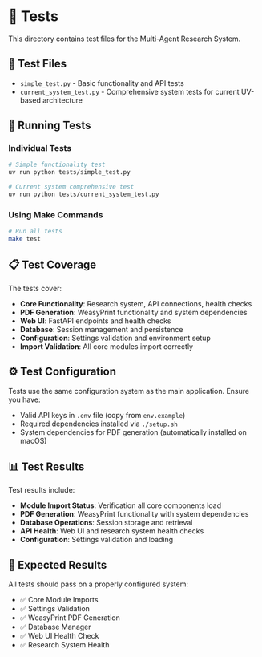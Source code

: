 # 🧪 Tests

This directory contains test files for the Multi-Agent Research System.

## 📁 Test Files

- `simple_test.py` - Basic functionality and API tests
- `current_system_test.py` - Comprehensive system tests for current UV-based architecture

## 🚀 Running Tests

### Individual Tests
```bash
# Simple functionality test
uv run python tests/simple_test.py

# Current system comprehensive test
uv run python tests/current_system_test.py
```

### Using Make Commands
```bash
# Run all tests
make test
```

## 📋 Test Coverage

The tests cover:
- **Core Functionality**: Research system, API connections, health checks
- **PDF Generation**: WeasyPrint functionality and system dependencies
- **Web UI**: FastAPI endpoints and health checks
- **Database**: Session management and persistence
- **Configuration**: Settings validation and environment setup
- **Import Validation**: All core modules import correctly

## ⚙️ Test Configuration

Tests use the same configuration system as the main application. Ensure you have:
- Valid API keys in `.env` file (copy from `env.example`)
- Required dependencies installed via `./setup.sh`
- System dependencies for PDF generation (automatically installed on macOS)

## 📊 Test Results

Test results include:
- **Module Import Status**: Verification all core components load
- **PDF Generation**: WeasyPrint functionality with system dependencies  
- **Database Operations**: Session storage and retrieval
- **API Health**: Web UI and research system health checks
- **Configuration**: Settings validation and loading

## 🎯 Expected Results

All tests should pass on a properly configured system:
- ✅ Core Module Imports
- ✅ Settings Validation  
- ✅ WeasyPrint PDF Generation
- ✅ Database Manager
- ✅ Web UI Health Check
- ✅ Research System Health 